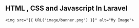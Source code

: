 ## HTML , CSS and Javascript In Laravel

```
<img src="{{ URL('image/banner.png') }}" alt="My Image">
```
